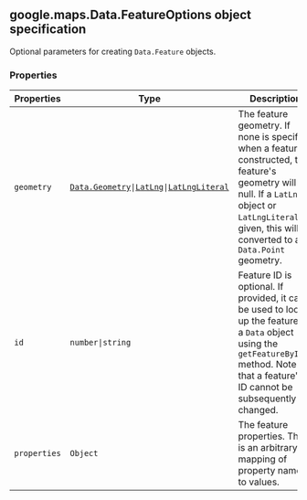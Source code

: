 <h2 id="Data.FeatureOptions">
google.maps.Data.FeatureOptions
object specification
</h2><p>Optional parameters for creating <code>Data.Feature</code> objects.</p><h3>Properties</h3><table summary="interface Data.FeatureOptions - Properties" width="100%">
<thead>
<tr><th>Properties</th>
<th>Type</th>
<th>Description</th>
</tr></thead>
<tbody>
<tr>
<td><code>geometry</code></td>
<td><code><a href="https://github.com/amenadiel/google-maps-documentation/blob/master/docs/google.maps.Data.Geometry.md">Data.Geometry</a>|<a href="https://github.com/amenadiel/google-maps-documentation/blob/master/docs/google.maps.LatLng.md">LatLng</a>|<a href="https://github.com/amenadiel/google-maps-documentation/blob/master/docs/google.maps.LatLngLiteral.md">LatLngLiteral</a></code></td>
<td>The feature geometry. If none is specified when a feature is constructed, the feature's geometry will be null. If a <code>LatLng</code> object or <code>LatLngLiteral</code> is given, this will be converted to a <code>Data.Point</code> geometry.</td>
</tr>
<tr>
<td><code>id</code></td>
<td><code>number|string</code></td>
<td>Feature ID is optional. If provided, it can be used to look up the feature in a <code>Data</code> object using the <code>getFeatureById()</code> method. Note that a feature's ID cannot be subsequently changed.</td>
</tr>
<tr>
<td><code>properties</code></td>
<td><code>Object</code></td>
<td>The feature properties. This is an arbitrary mapping of property names to values.</td>
</tr>
</tbody>
</table>